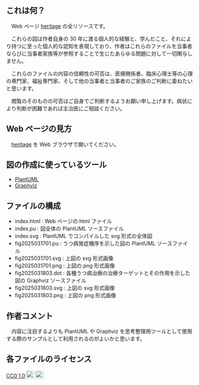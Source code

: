 ## これは何？
<p style="text-indent:1em">Web ページ <a href="https://mitsugu.github.io/heritage" target="_blank">heritage</a> の全リソースです。</p>
<p style="text-indent:1em">これらの図は作者自身の 30 年に渡る個人的な経験と、学んだこと、それにより持つに至った個人的な認知を表現しており、作者はこれらのファイルを当事者ならびに当事者家族等が参照することで生じたあらゆる問題に対して一切関与しません。</p>
<p style="text-indent:1em">これらのファイルの内容の信頼性の可否は、医療関係者、臨床心理士等の心理の専門家、福祉専門家、そして他の当事者と当事者のご家族のご判断に委ねたいと思います。</p>
<p style="text-indent:1em">閲覧のそのものの可否はご自身でご判断するようお願い申し上げます。病状により判断が困難であれば主治医にご相談ください。</p>

## Web ページの見方
<p style="text-indent:1em"><a href="https://mitsugu.github.io/heritage" target="_blank">heritage</a> を Web ブラウザで開いてください。</p>

## 図の作成に使っているツール
* [PlantUML](https://plantuml.com/ja/)
* [Graphviz](https://graphviz.org/)

## ファイルの構成
* index.html : Web ページの html ファイル
* index.pu : 図全体の PlantUML ソースファイル
* index.svg : PlantUML でコンパイルした svg 形式の全体図
* fig2025031701.pu : うつ病発症機序を示した図の PlantUML ソースファイル
* fig2025031701.svg : 上図の svg 形式画像
* fig2025031701.png : 上図の png 形式画像
* fig2025031803.dot : 各種うつ病治療の治療ターゲットとその作用を示した図の Graphviz ソースファイル
* fig2025031803.svg : 上図の svg 形式画像
* fig2025031803.png : 上図の png 形式画像

## 作者コメント
<p style="text-indent:1em">内容に注目するよりも PlantUML や Graphviz を思考整理用ツールとして使用する際のサンプルとして利用されるのがよいかと思います。</p>

## 各ファイルのライセンス
<p xmlns:cc="http://creativecommons.org/ns#" ><a href="https://creativecommons.org/publicdomain/zero/1.0/?ref=chooser-v1" target="_blank" rel="license noopener noreferrer" style="display:inline-block;">CC0 1.0<img style="height:22px!important;margin-left:3px;vertical-align:text-bottom;" src="https://mirrors.creativecommons.org/presskit/icons/cc.svg?ref=chooser-v1" alt=""><img style="height:22px!important;margin-left:3px;vertical-align:text-bottom;" src="https://mirrors.creativecommons.org/presskit/icons/zero.svg?ref=chooser-v1" alt=""></a></p>
